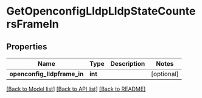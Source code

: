 # GetOpenconfigLldpLldpStateCountersFrameIn

## Properties
Name | Type | Description | Notes
------------ | ------------- | ------------- | -------------
**openconfig_lldpframe_in** | **int** |  | [optional] 

[[Back to Model list]](../README.md#documentation-for-models) [[Back to API list]](../README.md#documentation-for-api-endpoints) [[Back to README]](../README.md)


